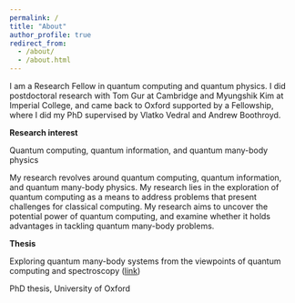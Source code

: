 ```yaml
---
permalink: /
title: "About"
author_profile: true
redirect_from: 
  - /about/
  - /about.html
---
```


I am a Research Fellow in quantum computing and quantum physics. I did postdoctoral research with Tom Gur at Cambridge and Myungshik Kim at Imperial College, and came back to Oxford supported by a Fellowship, where I did my PhD supervised by Vlatko Vedral and Andrew Boothroyd. 


**Research interest**

Quantum computing, quantum information, and quantum many-body physics

My research revolves around quantum computing, quantum information, and quantum many-body physics. My research lies in the exploration of quantum computing as a means to address problems that present challenges for classical computing. My research aims to uncover the potential power of quantum computing, and examine whether it holds advantages in tackling quantum many-body problems.


**Thesis**

Exploring quantum many-body systems from the viewpoints of quantum computing and spectroscopy ([link](https://ora.ox.ac.uk/objects/uuid:de5499cb-9c49-4be3-acc1-5be4cb81099d))

PhD thesis, University of Oxford
